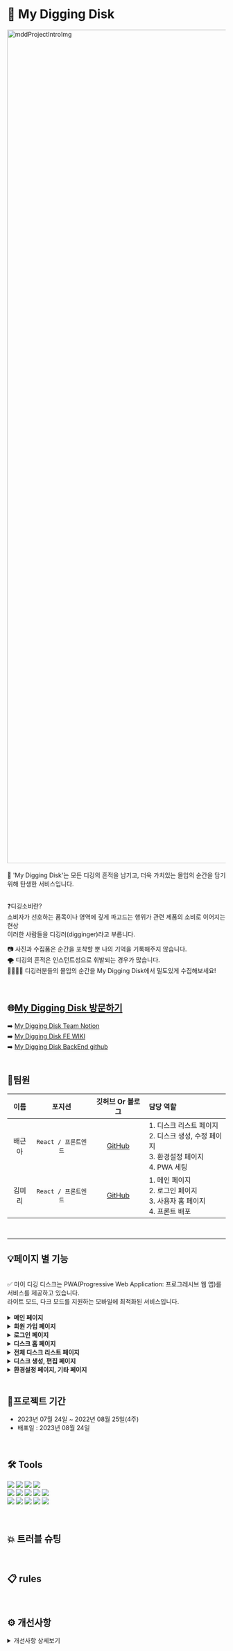 # 💾 My Digging Disk
<img width="1920" alt="mddProjectIntroImg" src="https://github.com/green9930/mdd_FE/assets/107628613/ae6c8db8-4b8b-4c52-9596-adda54f767ea">
<br>


<br/>
💾 'My Digging Disk'는 모든 디깅의 흔적을 남기고, 더욱 가치있는 몰입의 순간을 담기 위해 탄생한 서비스입니다.<br/>
<br/>

❓디깅소비란?<br/>
소비자가 선호하는 품목이나 영역에 깊게 파고드는 행위가 관련 제품의 소비로 이어지는 현상<br/>
이러한 사람들을 디깅러(digginger)라고 부릅니다.<br/>

📷 사진과 수집품은 순간을 포착할 뿐 나의 기억을 기록해주지 않습니다.<br/>
🌪️ 디깅의 흔적은 인스턴트성으로 휘발되는 경우가 많습니다.<br/>
👨‍👩‍👧‍👦 디깅러분들의 몰입의 순간을 My Digging Disk에서 밀도있게 수집해보세요!<br/>

<br/>

## 🌐[My Digging Disk 방문하기](https://www.mydiggingdisk.com/)
➡️ [My Digging Disk Team Notion](https://www.notion.so/3c58db3b3c264afda3f88be457c78a39?pvs=4)  <br/>
➡️ [My Digging Disk FE WIKI](https://github.com/green9930/mdd_FE/wiki)<br/>
➡️ [My Digging Disk BackEnd github](https://github.com/PhiloMonx1/MyDiggingDiskBackEnd)<br/>
<br/>

## 👥팀원
|이름|포지션|깃허브 Or 블로그|담당 역할|
|:-----:|:---:|:---:|:---|
|배근아|`React / 프론트엔드`|[GitHub](https://github.com/green9930)|1. 디스크 리스트 페이지 </br>2. 디스크 생성, 수정 페이지</br> 3. 환경설정 페이지 </br> 4. PWA 세팅|
|김미리|`React / 프론트엔드`|[GitHub](https://github.com/loveyoujgb)|1. 메인 페이지 </br>2. 로그인 페이지</br> 3. 사용자 홈 페이지</br> 4. 프론트 배포|
<br/>

<hr/>

## 💡페이지 별 기능

<br/>
✅ 마이 디깅 디스크는 PWA(Progressive Web Application: 프로그레시브 웹 앱)를 서비스를 제공하고 있습니다.
<br/> 
라이트 모드, 다크 모드를 지원하는 모바일에 최적화된 서비스입니다.
<br/>
<br/>
<details>
<summary><b>메인 페이지</b></summary>
 
 - 2000년대 전후, 디스크 플로피 사용 시절의 모니터 화면 컨셉
 - 텍스트 타이핑 효과 및 디깅디스크 사용법 모달
 ![메인 페이지](https://github.com/green9930/mdd_FE/assets/107628613/b13bd437-d39d-4c2f-b805-ee69ea4ffefb)

</details>

<details>
<summary><b>회원 가입 페이지</b></summary>

 - ID, PASSWORD만 입력하면 가입 할 수 있는 간단한 회원가입 페이지 (프로그레스 바 효과)
 - 회원가입 직후 디스크 생성 페이지
   <img width="6019" alt="회원가입" src="https://github.com/green9930/mdd_FE/assets/107628613/18e1757c-aca2-41a4-bc4d-49dc73ed13d7">
 
</details>

<details>
<summary><b>로그인 페이지</b></summary>
 
 ![로그인 페이지](https://github.com/green9930/mdd_FE/assets/107628613/1691fc2f-6033-4302-904f-499651ab2f93)
</details>

<details>
<summary><b>디스크 홈 페이지</b></summary>

 - 타인의 디스크 홈에서 디스크에 '좋아요' 반응을 줄 수 있습니다.
 - 자신의 디스크 홈 페이지를 공유할 수 있습니다. (모바일 공유하기 기능, 데스크탑 url 복사 기능)
 - 프로필 편집, 디스크 상세 페이지를 볼 수 있습니다. 
   <img width="6019" alt="디스크 홈 페이지" src="https://github.com/green9930/mdd_FE/assets/107628613/cc40914f-b736-4371-aa78-c992664301e4">
</details>

<details>
<summary><b>전체 디스크 리스트 페이지</b></summary>

 - 피드 형식, 갤러리 형식으로 볼 수 있습니다.
 - 개별 디스크에 '좋아요' 반응을 줄 수 있습니다.
 - 디스크 생성, 수정, 삭제 기능이 있습니다.
 <img width="6074" alt="전체 디깅 디스크" src="https://github.com/green9930/mdd_FE/assets/107628613/314c5604-5087-42bb-9883-6bbc58819658">

 
</details>


<details>
<summary><b>디스크 생성, 편집 페이지</b></summary>
 
 - 디스크 생성 및 편집을 할 수 있습니다.
   - 제목 랜덤 추천 기능
   - 5가지 다양한 디스크 색상 제공
   - 사진 최대 4장 삽입 가능
 ![디스크 생성 편집페이지](https://github.com/green9930/mdd_FE/assets/107628613/107aa4dd-05d9-441d-a56e-5cd1172c4579)
</details>


<details>
<summary><b>환경설정 페이지, 기타 페이지</b></summary>
 
 - 환경설정 페이지를 통해 로그아웃, 탈퇴가 가능합니다.
 - 오류 페이지, 로딩 스피너
 ![기타페이지](https://github.com/green9930/mdd_FE/assets/107628613/611aaa82-e3ef-4d63-9977-1ef39925b40c)
</details>

 <br/>


## 📆프로젝트 기간
 * 2023년 07월 24일 ~ 2022년 08월 25일(4주)
 * 배포일 : 2023년 08월 24일
<br/>

## 🛠 Tools
<p>
  <img src="https://img.shields.io/badge/React-61DAFB?style=for-the-badge&logo=React&logoColor=black">
  <img src="https://img.shields.io/badge/React Router-CA4245?style=for-the-badge&logo=React Router&logoColor=ffffff">
  <img src="https://img.shields.io/badge/Recoil-2E77BC?style=for-the-badge&logo=Recoil&logoColor=white">
  <img src="https://img.shields.io/badge/React Query-FF4154?style=for-the-badge&logo=React Query&logoColor=white">
  <br/>
  <img src="https://img.shields.io/badge/HTML5-E34F26?style=for-the-badge&logo=HTML5&logoColor=ffffff">
  <img src="https://img.shields.io/badge/CSS-1572B6?style=for-the-badge&logo=CSS3&logoColor=ffffff">
  <img src="https://img.shields.io/badge/JavaScript-F7DF1E?style=for-the-badge&logo=JavaScript&logoColor=000000">
  <img src="https://img.shields.io/badge/Axios-5A29E4?style=for-the-badge&logo=Axios&logoColor=white">
  <img src="https://img.shields.io/badge/styled components-DB7093?style=for-the-badge&logo=styled components&logoColor=ffffff">
  <br/>
  <img src="https://img.shields.io/badge/GitHub-181717?style=for-the-badge&logo=GitHub&logoColor=ffffff">
  <img src="https://img.shields.io/badge/-aws%20amplify-FF9900?style=for-the-badge&logo=aws%20amplify&logoColor=white">
  <img src="https://img.shields.io/badge/Figma-F24E1E?style=for-the-badge&logo=Figma&logoColor=ffffff">
  <img src="https://img.shields.io/badge/Google+Analytics-E37400?style=for-the-badge&logo=Google+Analytics&logoColor=ffffff">
  <img src="https://img.shields.io/badge/PWA-5A0FC8?style=for-the-badge&logo=PWA&logoColor=ffffff">

 
</p>
<br/>
 
 
## 💥 트러블 슈팅

<br/>

## 📋 rules
<br/>

## ⚙️ 개선사항
 <details>
 <summary>개선사항 상세보기</summary>

 </details>
<br/>



<br/>
